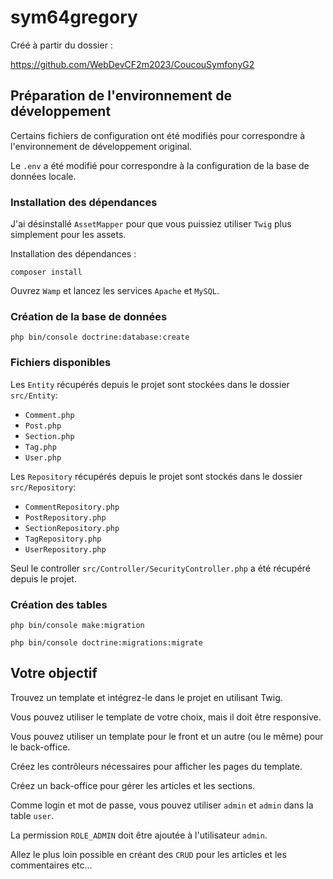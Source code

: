 # sym64gregory

Créé à partir du dossier :

https://github.com/WebDevCF2m2023/CoucouSymfonyG2

## Préparation de l'environnement de développement

Certains fichiers de configuration ont été modifiés pour correspondre à l'environnement de développement original.

Le `.env` a été modifié pour correspondre à la configuration de la base de données locale.

### Installation des dépendances

J'ai désinstallé `AssetMapper` pour que vous puissiez utiliser `Twig` plus simplement pour les assets.

Installation des dépendances :

    composer install


Ouvrez `Wamp` et lancez les services `Apache` et `MySQL`.

### Création de la base de données

    php bin/console doctrine:database:create

### Fichiers disponibles

Les `Entity` récupérés depuis le projet sont stockées dans le dossier `src/Entity`:

- `Comment.php`
- `Post.php`
- `Section.php`
- `Tag.php`
- `User.php`

Les `Repository` récupérés depuis le projet sont stockés dans le dossier `src/Repository`:

- `CommentRepository.php`
- `PostRepository.php`
- `SectionRepository.php`
- `TagRepository.php`
- `UserRepository.php`

Seul le controller `src/Controller/SecurityController.php` a été récupéré depuis le projet.

### Création des tables

    php bin/console make:migration

    php bin/console doctrine:migrations:migrate

## Votre objectif

Trouvez un template et intégrez-le dans le projet en utilisant Twig.

Vous pouvez utiliser le template de votre choix, mais il doit être responsive.

Vous pouvez utiliser un template pour le front et un autre (ou le même) pour le back-office.

Créez les contrôleurs nécessaires pour afficher les pages du template.

Créez un back-office pour gérer les articles et les sections.

Comme login et mot de passe, vous pouvez utiliser `admin` et `admin` dans la table `user`.

La permission `ROLE_ADMIN` doit être ajoutée à l'utilisateur `admin`.

Allez le plus loin possible en créant des `CRUD` pour les articles et les commentaires etc...
